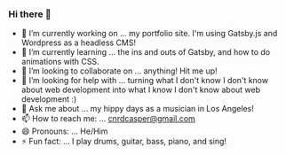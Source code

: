 ### Hi there 👋




- 🔭 I’m currently working on ... my portfolio site. I'm using Gatsby.js and Wordpress as a headless CMS!
- 🌱 I’m currently learning ... the ins and outs of Gatsby, and how to do animations with CSS.
- 👯 I’m looking to collaborate on ... anything! Hit me up!
- 🤔 I’m looking for help with ... turning what I don't know I don't know about web development into what I know I don't know about web development :)
- 💬 Ask me about ... my hippy days as a musician in Los Angeles! 
- 📫 How to reach me: ... cnrdcasper@gmail.com
- 😄 Pronouns: ... He/Him
- ⚡ Fun fact: ... I play drums, guitar, bass, piano, and sing!
